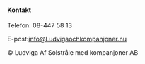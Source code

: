 #### Kontakt

Telefon: 08-447 58 13

E-post:info@Ludvigaochkompanjoner.nu

© Ludviga Af Solstråle med kompanjoner AB
